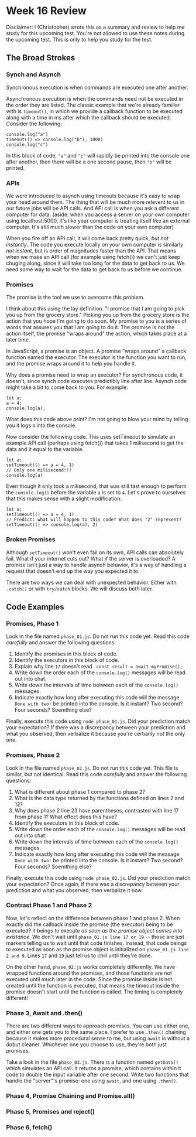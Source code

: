 # Week 16 Review

Disclaimer: I (Christopher) wrote this as a summary and review to help me study for this upcoming test. You're not allowed to use these notes during the upcoming test. This is only to help you study for the test.

## The Broad Strokes

### Synch and Asynch

Synchronous execution is when commands are executed one after another.

Asynchronous execution is when the commands need not be executed in the order they are listed. The classic example that we're already familiar with is `timeout()`, in which we provide a callback function to be executed along with a time in ms after which the callback should be executed. Consider the following:

```
console.log("a")
timeout(() => console.log("b"), 1000)
console.log("c")
```
In this block of code, `"a"` and `"c"` will rapidly be printed into the console one after another, then there will be a one second pause, then `"b"` will be printed.

### APIs

We were introduced to asynch using timeouts because it's easy to wrap your head around them. The thing that will be much more relevent to us in our future jobs will be API calls. And API call is when you ask a different computer for data. (aside: when you access a server on your own computer using localhost:5000, it's like your computer is treating itself like an external computer. It's still much slower than the code on your own computer)

When you fire off an API call, it will come back pretty quick, *but not instantly*. The code you execute locally on your own computer is similarly *not instant*, but is order of magnitudes faster than the API. That means when we make an API call (for example using fetch()) we can't just keep chuging along, since it will take too long for the data to get back to us. We need some way to wait for the data to get back to us before we continue.

### Promises

The promise is the tool we use to overcome this problem.

I think about this using the lay definition. "I promise that I am going to pick you up from the grocery store." Picking you up from the grocery store is the action that you hope I'm going to do soon. My promise to you is a series of words that assures you that I am going to do it. The promise is not the action itself, the promise "wraps around" the action, which takes place at a later time.

In JavaScript, a promise is an object. A promise "wraps around" a callback function named the executor. The executor is the function you want to run, and the promise wraps around it to help you handle it.

Why does a promise need to wrap an executor? For synchronous code, it doesn't, since synch code executes predictibly line after line. Asynch code might take a bit to come back to you. For example:

```
let a;
a = 4;
console.log(a);
```

What does this code above print? I'm not going to blow your mind by telling you it logs `4` into the console.

Now consider the following code. This uses setTimeout to simulate an example API call (perhaps using fetch()) that takes 1 milisecond to get the data and it equal to the variable.

```
let a;
setTimeout(() => a = 4, 1)
// Only one milisecond!!!
console.log(a)
```

Even though it only took a milisecond, that was still fast enough to perform the `console.log()` before the variable `a` is set to `4`. Let's prove to ourselves that this makes sense with a slight modification:

```
let a;
setTimeout(() => a = 4, 1)
// Predict: what will happen to this code? What does "2" represent?
setTimeout(() => console.log(a), 2)
```

### Broken Promises

Although `setTimeout()` won't even fail on its own, API calls can absolutely fail. What if your internet cuts out? What if the server is overloaded? A promise isn't just a way to handle asynch behavior, it's a way of handling a request that doesn't end up the way you expected it to.

There are two ways we can deal with unexpected behavior. Either with `.catch()` or with `try/catch` blocks. We will discuss both later.

## Code Examples

### Promises, Phase 1

Look in the file named `phase_01.js`. Do not run this code yet. Read this code *carefully* and answer the following questions:

1. Identify the promises in this block of code.
2. Identify the executors in this block of code.
3. Explain why line `17` doesn't read ` const result = await myPromise();`
4. Write down the order each of the `console.log()` messages will be read out into chat.
5. Write down the intervals of time between each of the `console.log()` messages.
6. Indicate exactly how long after executing this code will the message `Done with two!` be printed into the console. Is it instant? Two second? Four seconds? Soemthing else?

Finally, execute this code using `node phase_01.js`. Did your prediction match your expectation? If there was a discrepancy between your prediction and what you observed, then verbalize it because you're certianly not the only one.

### Promises, Phase 2

Look in the file named `phase_02.js`. Do not run this code yet. This file is similar, but not identical. Read this code *carefully* and answer the following questions:

1. What is different about phase 1 compared to phase 2?
2. What is the data type returned by the functions defined on lines 2 and 12?
3. Why does phase 2 line 23 have parentheses, contrasted with line 17 from phase 1? What effect does this have?
4. Identify the executors in this block of code.
5. Write down the order each of the `console.log()` messages will be read out into chat.
6. Write down the intervals of time between each of the `console.log()` messages.
7. Indicate exactly how long after executing this code will the message `Done with two!` be printed into the console. Is it instant? Two second? Four seconds? Soemthing else?

Finally, execute this code using `node phase_02.js`. Did your prediction match your expectation? Once again, if there was a discrepancy between your prediction and what you observed, then verbalize it now.

### Contrast Phase 1 and Phase 2

Now, let's reflect on the difference between phase 1 and phase 2. When exactly did the callback inside the promise (the executor) being to be executed? It beings to execute *as soon as the promise object comes into existance*. We don't wait until `phase_01.js line 17 or 19` -- those are just markers telling us to wait until that code finishes. Instead, that code beings to executed as soon as the promise object is initialized on `phase_01.js line 2 and 9`. Lines `17` and `19` just tell us to chill until they're done.

On the other hand, `phase_02.js` works completely differently. We have wrapped functions around the promises, and those functions are not executed until much later in the code. Since the promise inside is not created until the function is executed, that means the timeout inside the promise doesn't start until the function is called. The timing is completely different!

### Phase 3, Await and .then()

There are two different ways to approach promises. You can use either one, and either one gets you to the same place. I prefer to use `.then()` chaining because it makes more procedural sense to me, but using `await` is without a dobut cleaner. Whichever one you choose to use, they're both just promises.

Take a look in the file `phase_03.js`. There is a function named `getData()` which simulates an API call. It returns a promise, which contains within it code to double the input variable after one second. Write two functions that handle the "server"'s promise: one using `await`, and one using `.then()`.

### Phase 4, Promise Chaining and Promise.all()

### Phase 5, Promises and reject()

### Phase 6, fetch()
